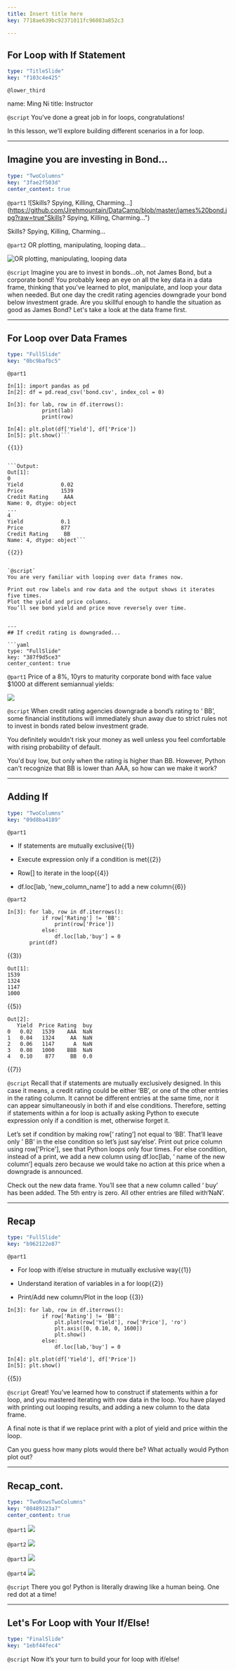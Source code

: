 ```yaml
---
title: Insert title here
key: 7718ae639bc92371011fc96083a852c3

---
```

## For Loop with If Statement

```yaml
type: "TitleSlide"
key: "f103c4e425"
```

`@lower_third`

name: Ming Ni
title: Instructor


`@script`
You've done a great job in for loops, congratulations!

In this lesson, we'll explore building different scenarios in a for loop.


---
## Imagine you are investing in Bond...

```yaml
type: "TwoColumns"
key: "3fae2f503d"
center_content: true
```

`@part1`
![Skills? Spying, Killing, Charming...](https://github.com/Jirehmountain/DataCamp/blob/master/james%20bond.jpg?raw=true"Skills? Spying, Killing, Charming...")

Skills? Spying, Killing, Charming...


`@part2`
OR plotting, manipulating, looping data...

![OR plotting, manipulating, looping data](https://github.com/Jirehmountain/DataCamp/blob/master/corporate-bonds2-1-638.jpg?raw=true)


`@script`
Imagine you are to invest in bonds...oh, not James Bond, but a corporate bond! 
You probably keep an eye on all the key data in a data frame, thinking that you've learned to plot, manipulate, and loop your data when needed. 
But one day the credit rating agencies downgrade your bond below investment grade. 
Are you skillful enough to handle the situation as good as James Bond? Let's take a look at the data frame first.


---
## For Loop over Data Frames

```yaml
type: "FullSlide"
key: "0bc9bafbc5"
```

`@part1`
```Input:
In[1]: import pandas as pd
In[2]: df = pd.read_csv('bond.csv', index_col = 0) 

In[3]: for lab, row in df.iterrows():
           print(lab)
           print(row)

In[4]: plt.plot(df['Yield'], df['Price'])
In[5]: plt.show()```

{{1}} 


```Output:
Out[1]: 
0
Yield            0.02
Price            1539
Credit Rating     AAA
Name: 0, dtype: object
...
4
Yield            0.1
Price            877
Credit Rating     BB
Name: 4, dtype: object```

{{2}}


`@script`
You are very familiar with looping over data frames now. 

Print out row labels and row data and the output shows it iterates five times. 
Plot the yield and price columns.
You’ll see bond yield and price move reversely over time.


---
## If credit rating is downgraded...

```yaml
type: "FullSlide"
key: "387f9d5ce3"
center_content: true
```

`@part1`
Price of a 8%, 10yrs to maturity corporate bond with face value $1000 at different semiannual yields:

![](https://github.com/Jirehmountain/DataCamp/blob/master/Bond%20price%20and%20yield.png?raw=true)


`@script`
When credit rating agencies downgrade a bond’s rating to ‘ BB’, some financial institutions will immediately shun away due to strict rules not to invest in bonds rated below investment grade. 

You definitely wouldn't risk your money as well unless you feel comfortable with rising probability of default. 

You'd buy low, but only when the rating is higher than BB. However, Python can't recognize that BB is lower than AAA, so how can we make it work?


---
## Adding If

```yaml
type: "TwoColumns"
key: "09d8ba4189"
```

`@part1`
- If statements are mutually exclusive{{1}} 

- Execute expression only if a condition is met{{2}} 

- Row[] to iterate in the loop{{4}} 

- df.loc[lab, 'new_column_name'] to add a new column{{6}}


`@part2`
```Inputs:
In[3]: for lab, row in df.iterrows():  
           if row['Rating'] != 'BB':
               print(row['Price'])
           else:
               df.loc[lab,'buy'] = 0
       print(df)

```
{{3}} 

```Outputs:
Out[1]: 
1539           
1324
1147
1000          
```
{{5}} 

``` Outputs:
Out[2]:
   Yield  Price Rating  buy
0   0.02   1539    AAA  NaN
1   0.04   1324     AA  NaN
2   0.06   1147      A  NaN
3   0.08   1000    BBB  NaN
4   0.10    877     BB  0.0
``` 
{{7}}


`@script`
Recall that if statements are mutually exclusively designed. 
In this case it means, a credit rating could be either ‘BB’, or one of the other entries in the rating column. 
It cannot be different entries at the same time, nor it can appear simultaneously in both if and else conditions. 
Therefore, setting if statements within a for loop is actually asking Python to execute expression only if a condition is met, otherwise forget it. 

Let’s set if condition by making row[‘ rating’] not equal to ‘BB’. That’ll leave only ' BB' in the else condition so let’s just say‘else’. 
Print out price column using row['Price'], see that Python loops only four times. 
For else condition, instead of a print, we add a new column using df.loc[lab, ‘ name of the new column’] equals zero because we would take no action at this price when a downgrade is announced. 

Check out the new data frame. You’ll see that a new column called ‘ buy’ has been added. The 5th entry is zero. All other entries are filled with‘NaN’.


---
## Recap

```yaml
type: "FullSlide"
key: "b962122e87"
```

`@part1`
- For loop with if/else structure in mutually exclusive way{{1}} 

- Understand iteration of variables in a for loop{{2}} 

- Print/Add new column/Plot in the loop
{{3}} 

```Inputs:
In[3]: for lab, row in df.iterrows():  
           if row['Rating'] != 'BB':
               plt.plot(row['Yield'], row['Price'], 'ro')
               plt.axis([0, 0.10, 0, 1600])
               plt.show()
           else:
               df.loc[lab,'buy'] = 0

In[4]: plt.plot(df['Yield'], df['Price'])
In[5]: plt.show()
```
{{5}}


`@script`
Great! You’ve learned how to construct if statements within a for loop, and you mastered iterating with row data in the loop. 
You have played with printing out looping results, and adding a new column to the data frame. 

A final note is that if we replace print with a plot of yield and price within the loop. 

Can you guess how many plots would there be? What actually would Python plot out?


---
## Recap_cont.

```yaml
type: "TwoRowsTwoColumns"
key: "08489123a7"
center_content: true
```

`@part1`
![](https://github.com/Jirehmountain/DataCamp/blob/master/1.png?raw=true)


`@part2`
![](https://github.com/Jirehmountain/DataCamp/blob/master/2.png?raw=true)


`@part3`
![](https://github.com/Jirehmountain/DataCamp/blob/master/3.png?raw=true)


`@part4`
![](https://github.com/Jirehmountain/DataCamp/blob/master/4.png?raw=true)


`@script`
There you go! Python is literally drawing like a human being. 
One red dot at a time!


---
## Let's For Loop with Your If/Else!

```yaml
type: "FinalSlide"
key: "1ebf44fec4"
```

`@script`
Now it’s your turn to build your for loop with if/else!

